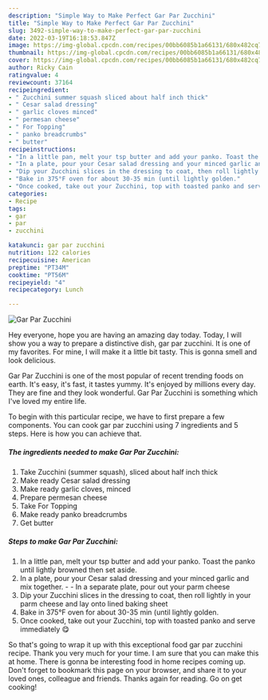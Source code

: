 ```yaml
---
description: "Simple Way to Make Perfect Gar Par Zucchini"
title: "Simple Way to Make Perfect Gar Par Zucchini"
slug: 3492-simple-way-to-make-perfect-gar-par-zucchini
date: 2022-03-19T16:18:53.847Z
image: https://img-global.cpcdn.com/recipes/00bb6085b1a66131/680x482cq70/gar-par-zucchini-recipe-main-photo.jpg
thumbnail: https://img-global.cpcdn.com/recipes/00bb6085b1a66131/680x482cq70/gar-par-zucchini-recipe-main-photo.jpg
cover: https://img-global.cpcdn.com/recipes/00bb6085b1a66131/680x482cq70/gar-par-zucchini-recipe-main-photo.jpg
author: Ricky Cain
ratingvalue: 4
reviewcount: 37164
recipeingredient:
- " Zucchini summer squash sliced about half inch thick"
- " Cesar salad dressing"
- " garlic cloves minced"
- " permesan cheese"
- " For Topping"
- " panko breadcrumbs"
- " butter"
recipeinstructions:
- "In a little pan, melt your tsp butter and add your panko. Toast the panko until lightly browned then set aside."
- "In a plate, pour your Cesar salad dressing and your minced garlic and mix together.   In a separate plate, pour out your parm cheese"
- "Dip your Zucchini slices in the dressing to coat, then roll lightly in your parm cheese and lay onto lined baking sheet"
- "Bake in 375°F oven for about 30-35 min (until lightly golden."
- "Once cooked, take out your Zucchini, top with toasted panko and serve immediately 😋"
categories:
- Recipe
tags:
- gar
- par
- zucchini

katakunci: gar par zucchini 
nutrition: 122 calories
recipecuisine: American
preptime: "PT34M"
cooktime: "PT56M"
recipeyield: "4"
recipecategory: Lunch

---
```



![Gar Par Zucchini](https://img-global.cpcdn.com/recipes/00bb6085b1a66131/680x482cq70/gar-par-zucchini-recipe-main-photo.jpg)

Hey everyone, hope you are having an amazing day today. Today, I will show you a way to prepare a distinctive dish, gar par zucchini. It is one of my favorites. For mine, I will make it a little bit tasty. This is gonna smell and look delicious.



Gar Par Zucchini is one of the most popular of recent trending foods on earth. It's easy, it's fast, it tastes yummy. It's enjoyed by millions every day. They are fine and they look wonderful. Gar Par Zucchini is something which I've loved my entire life.


To begin with this particular recipe, we have to first prepare a few components. You can cook gar par zucchini using 7 ingredients and 5 steps. Here is how you can achieve that.

<!--inarticleads1-->

##### The ingredients needed to make Gar Par Zucchini:

1. Take  Zucchini (summer squash), sliced about half inch thick
1. Make ready  Cesar salad dressing
1. Make ready  garlic cloves, minced
1. Prepare  permesan cheese
1. Take  For Topping
1. Make ready  panko breadcrumbs
1. Get  butter




<!--inarticleads2-->

##### Steps to make Gar Par Zucchini:

1. In a little pan, melt your tsp butter and add your panko. Toast the panko until lightly browned then set aside.
1. In a plate, pour your Cesar salad dressing and your minced garlic and mix together.  -  - In a separate plate, pour out your parm cheese
1. Dip your Zucchini slices in the dressing to coat, then roll lightly in your parm cheese and lay onto lined baking sheet
1. Bake in 375°F oven for about 30-35 min (until lightly golden.
1. Once cooked, take out your Zucchini, top with toasted panko and serve immediately 😋




So that's going to wrap it up with this exceptional food gar par zucchini recipe. Thank you very much for your time. I am sure that you can make this at home. There is gonna be interesting food in home recipes coming up. Don't forget to bookmark this page on your browser, and share it to your loved ones, colleague and friends. Thanks again for reading. Go on get cooking!
